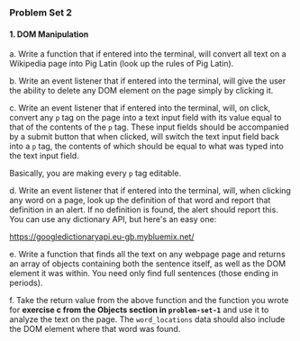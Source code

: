 ### Problem Set 2

#### 1. DOM Manipulation

a. Write a function that if entered into the terminal, will convert all text on a Wikipedia page into Pig Latin (look up the rules of Pig Latin).

b. Write an event listener that if entered into the terminal, will give the user the ability to delete any DOM element on the page simply by clicking it.

c. Write an event listener that if entered into the terminal, will, on click, convert any `p` tag on the page into a text input field with its value equal to that of the contents of the `p` tag. These input fields should be accompanied by a submit button that when clicked, will switch the text input field back into a `p` tag, the contents of which should be equal to what was typed into the text input field.

Basically, you are making every `p` tag editable.

d. Write an event listener that if entered into the terminal, will, when clicking any word on a page, look up the definition of that word and report that definition in an alert. If no definition is found, the alert should report this. You can use any dictionary API, but here's an easy one:

https://googledictionaryapi.eu-gb.mybluemix.net/


e. Write a function that finds all the text on any webpage page and returns an array of objects containing both the sentence itself, as well as the DOM element it was within. You need only find full sentences (those ending in periods).

f. Take the return value from the above function and the function you wrote for **exercise c from the Objects section in `problem-set-1`** and use it to analyze the text on the page. The `word_locations` data should also include the DOM element where that word was found.


